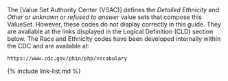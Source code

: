 
<div markdown="1" class="stu-note">

The [Value Set Authority Center (VSAC)] defines the *Detailed Ethnicity* and *Other or unknown or refused to answer* value sets that compose this ValueSet. However, these codes do not display correctly in this guide.  They are available at the links displayed in the Logical Definition (CLD) section below.  The Race and Ethnicity codes have been developed internally within the CDC and are available at:

`https://www.cdc.gov/phin/php/vocabulary`

</div>

{% include link-list.md %}